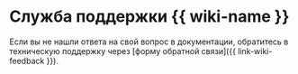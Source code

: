 # Служба поддержки {{ wiki-name }}


Если вы не нашли ответа на свой вопрос в документации, обратитесь в техническую поддержку через [форму обратной связи]({{ link-wiki-feedback }}).
